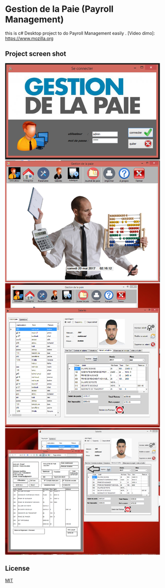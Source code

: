 # Gestion de la Paie (Payroll Management)

this is c# Desktop project to do  Payroll Management easily  .
[Video dimo]: https://www.mozilla.org

## Project screen shot  


![](images/1.png)
![](images/2.png)
![](images/3.png)
![](images/4.png)

## License
[MIT](https://choosealicense.com/licenses/mit/)

